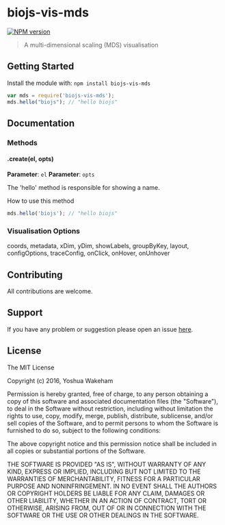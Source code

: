 # biojs-vis-mds

[![NPM version](http://img.shields.io/npm/v/biojs-vis-mds.svg)](https://www.npmjs.org/package/biojs-vis-mds) 

> A multi-dimensional scaling (MDS) visualisation

## Getting Started
Install the module with: `npm install biojs-vis-mds`

```javascript
var mds = require('biojs-vis-mds');
mds.hello("biojs"); // "hello biojs"
```

## Documentation

### Methods

#### .create(el, opts)

**Parameter**: `el`
**Parameter**: `opts`

The 'hello' method is responsible for showing a name.

How to use this method

```javascript
mds.hello('biojs'); // "hello biojs"
```

### Visualisation Options

coords, metadata, xDim, yDim, showLabels, groupByKey,
layout, configOptions, traceConfig, onClick, onHover, onUnhover

## Contributing

All contributions are welcome.

## Support

If you have any problem or suggestion please open an issue [here](https://github.com/yoshw/biojs-vis-mds/issues).

## License 

The MIT License

Copyright (c) 2016, Yoshua Wakeham

Permission is hereby granted, free of charge, to any person
obtaining a copy of this software and associated documentation
files (the "Software"), to deal in the Software without
restriction, including without limitation the rights to use,
copy, modify, merge, publish, distribute, sublicense, and/or sell
copies of the Software, and to permit persons to whom the
Software is furnished to do so, subject to the following
conditions:

The above copyright notice and this permission notice shall be
included in all copies or substantial portions of the Software.

THE SOFTWARE IS PROVIDED "AS IS", WITHOUT WARRANTY OF ANY KIND,
EXPRESS OR IMPLIED, INCLUDING BUT NOT LIMITED TO THE WARRANTIES
OF MERCHANTABILITY, FITNESS FOR A PARTICULAR PURPOSE AND
NONINFRINGEMENT. IN NO EVENT SHALL THE AUTHORS OR COPYRIGHT
HOLDERS BE LIABLE FOR ANY CLAIM, DAMAGES OR OTHER LIABILITY,
WHETHER IN AN ACTION OF CONTRACT, TORT OR OTHERWISE, ARISING
FROM, OUT OF OR IN CONNECTION WITH THE SOFTWARE OR THE USE OR
OTHER DEALINGS IN THE SOFTWARE.
